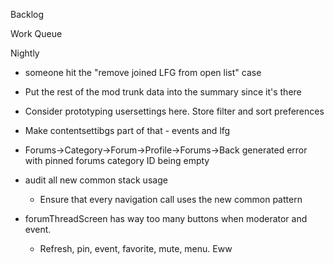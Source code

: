 Backlog

Work Queue

Nightly
* someone hit the "remove joined LFG from open list" case
* Put the rest of the mod trunk data into the summary since it's there

* Consider prototyping usersettings here. Store filter and sort preferences
* Make contentsettibgs part of that - events and lfg

* Forums->Category->Forum->Profile->Forums->Back generated error with pinned forums category ID being empty

* audit all new common stack usage
  * Ensure that every navigation call uses the new common pattern

* forumThreadScreen has way too many buttons when moderator and event. 
  * Refresh, pin, event, favorite, mute, menu. Eww
